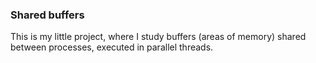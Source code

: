 ### Shared buffers
This is my little project, where I study buffers (areas of memory) shared between processes, executed in parallel threads.

